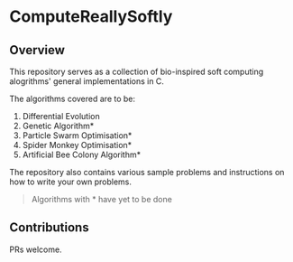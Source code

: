 # ComputeReallySoftly

## Overview
This repository serves as a collection of bio-inspired soft computing alogrithms' general implementations in C.

The algorithms covered are to be:
1. Differential Evolution
2. Genetic Algorithm*
3. Particle Swarm Optimisation*
4. Spider Monkey Optimisation*
5. Artificial Bee Colony Algorithm*

The repository also contains various sample problems and instructions on how to write your own problems.

> Algorithms with * have yet to be done

## Contributions

PRs welcome.

